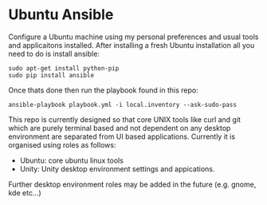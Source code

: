 # Ubuntu Ansible

Configure a Ubuntu machine using my personal preferences and usual tools and applicaitons installed. 
After installing a fresh Ubuntu installation all you need to do is install ansible:

    sudo apt-get install python-pip
    sudo pip install ansible

Once thats done then run the playbook found in this repo:

    ansible-playbook playbook.yml -i local.inventory --ask-sudo-pass

This repo is currently designed so that core UNIX tools like curl and git which are purely terminal based and not dependent
on any desktop environment are separated from UI based applications. Currently it is organised using roles as follows:

  * Ubuntu: core ubuntu linux tools
  * Unity: Unity desktop environment settings and appications.

Further desktop environment roles may be added in the future (e.g. gnome, kde etc...)
